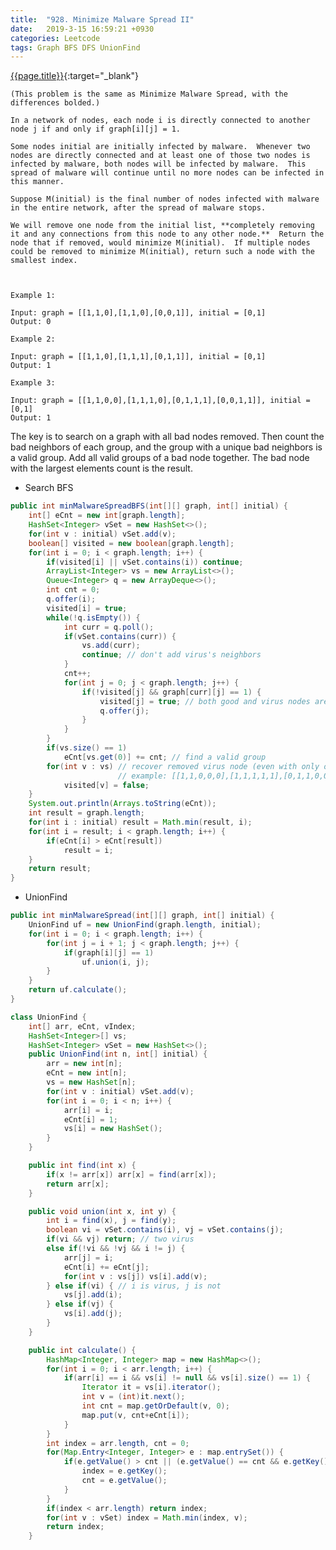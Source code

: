```yaml
---
title:  "928. Minimize Malware Spread II"
date:   2019-3-15 16:59:21 +0930
categories: Leetcode
tags: Graph BFS DFS UnionFind
---
```


[{{page.title}}](https://leetcode.com/problems/minimize-malware-spread-ii/){:target="_blank"}

    (This problem is the same as Minimize Malware Spread, with the differences bolded.)

    In a network of nodes, each node i is directly connected to another node j if and only if graph[i][j] = 1.

    Some nodes initial are initially infected by malware.  Whenever two nodes are directly connected and at least one of those two nodes is infected by malware, both nodes will be infected by malware.  This spread of malware will continue until no more nodes can be infected in this manner.

    Suppose M(initial) is the final number of nodes infected with malware in the entire network, after the spread of malware stops.

    We will remove one node from the initial list, **completely removing it and any connections from this node to any other node.**  Return the node that if removed, would minimize M(initial).  If multiple nodes could be removed to minimize M(initial), return such a node with the smallest index.



    Example 1:

    Input: graph = [[1,1,0],[1,1,0],[0,0,1]], initial = [0,1]
    Output: 0

    Example 2:

    Input: graph = [[1,1,0],[1,1,1],[0,1,1]], initial = [0,1]
    Output: 1

    Example 3:

    Input: graph = [[1,1,0,0],[1,1,1,0],[0,1,1,1],[0,0,1,1]], initial = [0,1]
    Output: 1

The key is to search on a graph with all bad nodes removed. Then count the bad neighbors of each group, and the group with a unique bad neighbors is a valid group. Add all valid groups of a bad node together. The bad node with the largest elements count is the result.

* Search BFS

```java
public int minMalwareSpreadBFS(int[][] graph, int[] initial) {
    int[] eCnt = new int[graph.length];
    HashSet<Integer> vSet = new HashSet<>();
    for(int v : initial) vSet.add(v);
    boolean[] visited = new boolean[graph.length];
    for(int i = 0; i < graph.length; i++) {
        if(visited[i] || vSet.contains(i)) continue;
        ArrayList<Integer> vs = new ArrayList<>();
        Queue<Integer> q = new ArrayDeque<>();
        int cnt = 0;
        q.offer(i);
        visited[i] = true;
        while(!q.isEmpty()) {
            int curr = q.poll();
            if(vSet.contains(curr)) {
                vs.add(curr);
                continue; // don't add virus's neighbors
            }
            cnt++;
            for(int j = 0; j < graph.length; j++) {
                if(!visited[j] && graph[curr][j] == 1) {
                    visited[j] = true; // both good and virus nodes are visited
                    q.offer(j);
                }
            }
        }
        if(vs.size() == 1)
            eCnt[vs.get(0)] += cnt; // find a valid group
        for(int v : vs) // recover removed virus node (even with only one virus,
                        // example: [[1,1,0,0,0],[1,1,1,1,1],[0,1,1,0,0],[0,1,0,1,0],[0,1,0,0,1]], [0,1])
            visited[v] = false;
    }
    System.out.println(Arrays.toString(eCnt));
    int result = graph.length;
    for(int i : initial) result = Math.min(result, i);
    for(int i = result; i < graph.length; i++) {
        if(eCnt[i] > eCnt[result])
            result = i;
    }
    return result;
}
```

* UnionFind

```java
public int minMalwareSpread(int[][] graph, int[] initial) {
    UnionFind uf = new UnionFind(graph.length, initial);
    for(int i = 0; i < graph.length; i++) {
        for(int j = i + 1; j < graph.length; j++) {
            if(graph[i][j] == 1)
                uf.union(i, j);
        }
    }
    return uf.calculate();
}

class UnionFind {
    int[] arr, eCnt, vIndex;
    HashSet<Integer>[] vs;
    HashSet<Integer> vSet = new HashSet<>();
    public UnionFind(int n, int[] initial) {
        arr = new int[n];
        eCnt = new int[n];
        vs = new HashSet[n];
        for(int v : initial) vSet.add(v);
        for(int i = 0; i < n; i++) {
            arr[i] = i;
            eCnt[i] = 1;
            vs[i] = new HashSet();
        }
    }

    public int find(int x) {
        if(x != arr[x]) arr[x] = find(arr[x]);
        return arr[x];
    }

    public void union(int x, int y) {
        int i = find(x), j = find(y);
        boolean vi = vSet.contains(i), vj = vSet.contains(j);
        if(vi && vj) return; // two virus
        else if(!vi && !vj && i != j) {
            arr[j] = i;
            eCnt[i] += eCnt[j];
            for(int v : vs[j]) vs[i].add(v);
        } else if(vi) { // i is virus, j is not
            vs[j].add(i);
        } else if(vj) {
            vs[i].add(j);
        }
    }

    public int calculate() {
        HashMap<Integer, Integer> map = new HashMap<>();
        for(int i = 0; i < arr.length; i++) {
            if(arr[i] == i && vs[i] != null && vs[i].size() == 1) {
                Iterator it = vs[i].iterator();
                int v = (int)it.next();
                int cnt = map.getOrDefault(v, 0);
                map.put(v, cnt+eCnt[i]);
            }
        }
        int index = arr.length, cnt = 0;
        for(Map.Entry<Integer, Integer> e : map.entrySet()) {
            if(e.getValue() > cnt || (e.getValue() == cnt && e.getKey() < index)) {
                index = e.getKey();
                cnt = e.getValue();
            }
        }
        if(index < arr.length) return index;
        for(int v : vSet) index = Math.min(index, v);
        return index;
    }
```
